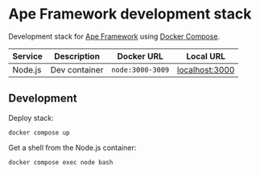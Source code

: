 # Ape Framework development stack

Development stack for [Ape Framework](https://github.com/ApeFramework) using [Docker Compose](https://docs.docker.com/compose).

| Service | Description   | Docker URL       | Local URL                               |
| ------- | ------------- | ---------------- | --------------------------------------- |
| Node.js | Dev container | `node:3000-3009` | [localhost:3000](http://localhost:3000) |

## Development

Deploy stack:

```
docker compose up
```

Get a shell from the Node.js container:

```
docker compose exec node bash
```
